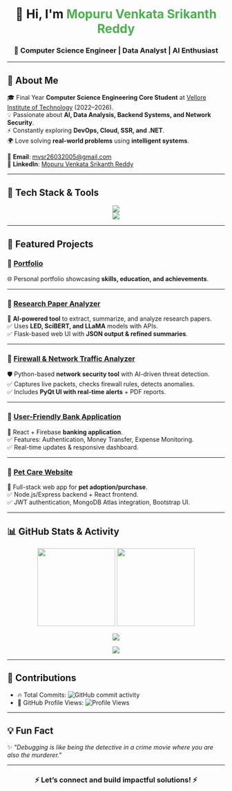<!-- Profile README for Mopuru Venkata Srikanth Reddy -->

<h1 align="center"> 
  👋 Hi, I'm <span style="color:#4CAF50;">Mopuru Venkata Srikanth Reddy</span>  
</h1>
<h3 align="center">🚀 Computer Science Engineer | Data Analyst | AI Enthusiast</h3>

---

## 🌟 About Me  
🎓 Final Year **Computer Science Engineering Core Student** at [Vellore Institute of Technology](https://vit.ac.in) (2022–2026).  
💡 Passionate about **AI, Data Analysis, Backend Systems, and Network Security**.  
⚡ Constantly exploring **DevOps, Cloud, SSR, and .NET**.  
🌍 Love solving **real-world problems** using **intelligent systems**.  

📧 **Email**: [mvsr26032005@gmail.com](mailto:mvsr26032005@gmail.com)  
🔗 **LinkedIn**: [Mopuru Venkata Srikanth Reddy](https://www.linkedin.com/in/mopuru-venkata-srikanth-reddy-3010b4267/)  

---

## 🚀 Tech Stack & Tools  

<p align="center">
  <!-- Languages -->
  <img src="https://skillicons.dev/icons?i=python,java,js,html,css,react,nodejs,express,mongodb,firebase,mysql" />
  <br/>
  <!-- Frameworks & Tools -->
  <img src="https://skillicons.dev/icons?i=git,github,linux,vercel,render,figma,flask,dotnet,wordpress" />
</p>

---

## 📌 Featured Projects  

### 🔹 [Portfolio](https://github.com/mycode100/Portfolio)  
🌐 Personal portfolio showcasing **skills, education, and achievements**.  

---

### 🔹 [Research Paper Analyzer](https://github.com/mycode100/research-paper-analyser)  
📖 **AI-powered tool** to extract, summarize, and analyze research papers.  
✅ Uses **LED, SciBERT, and LLaMA** models with APIs.  
✅ Flask-based web UI with **JSON output & refined summaries**.  

---

### 🔹 [Firewall & Network Traffic Analyzer](https://github.com/mycode100/Firewall-Network-Traffic-Analyzer)  
🛡 Python-based **network security tool** with AI-driven threat detection.  
✅ Captures live packets, checks firewall rules, detects anomalies.  
✅ Includes **PyQt UI with real-time alerts** + PDF reports.  

---

### 🔹 [User-Friendly Bank Application](https://github.com/mycode100/User_Friendly_bank_Apl)  
🏦 React + Firebase **banking application**.  
✅ Features: Authentication, Money Transfer, Expense Monitoring.  
✅ Real-time updates & responsive dashboard.  

---

### 🔹 [Pet Care Website](https://github.com/mycode100/pet-care-website-frontend)  
🐾 Full-stack web app for **pet adoption/purchase**.  
✅ Node.js/Express backend + React frontend.  
✅ JWT authentication, MongoDB Atlas integration, Bootstrap UI.  

---

## 📊 GitHub Stats & Activity  

<p align="center">
  <img src="https://github-readme-stats.vercel.app/api?username=mycode100&show_icons=true&theme=radical" height="180em"/>
  <img src="https://github-readme-stats.vercel.app/api/top-langs/?username=mycode100&layout=compact&theme=radical" height="180em"/>
</p>

<p align="center">
  <img src="https://github-profile-trophy.vercel.app/?username=mycode100&theme=onedark&no-frame=true&row=1&column=6" />
</p>

<p align="center">
  <img src="https://github-readme-activity-graph.vercel.app/graph?username=mycode100&theme=react-dark" />
</p>

---

## 📝 Contributions  

- 🔥 Total Commits: ![GitHub commit activity](https://img.shields.io/github/commit-activity/y/mycode100/mycode100?color=brightgreen&logo=github)  
- 🌟 GitHub Profile Views: ![Profile Views](https://komarev.com/ghpvc/?username=mycode100&color=blue&style=flat-square)  

---

## 💡 Fun Fact  
✨ *"Debugging is like being the detective in a crime movie where you are also the murderer."*  

---

<h3 align="center">⚡ Let’s connect and build impactful solutions! ⚡</h3>
